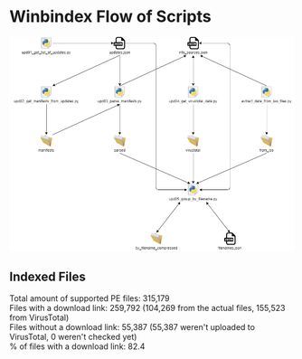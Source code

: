 # Winbindex Flow of Scripts

![winbindex-scripts-flow.png](winbindex-scripts-flow.png)

## Indexed Files

<!--FileStats-->
Total amount of supported PE files: 315,179  
Files with a download link: 259,792 (104,269 from the actual files, 155,523 from VirusTotal)  
Files without a download link: 55,387 (55,387 weren't uploaded to VirusTotal, 0 weren't checked yet)  
% of files with a download link: 82.4  
<!--/FileStats-->
